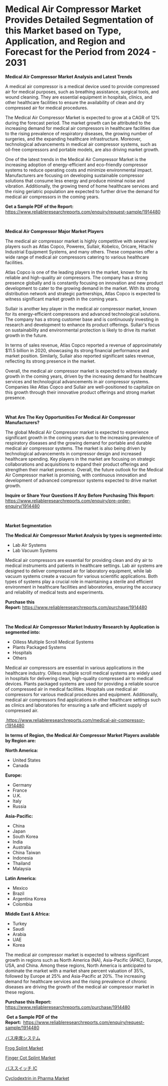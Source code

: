 <p><h1>Medical Air Compressor Market Provides Detailed Segmentation of this Market based on Type, Application, and Region and Forecast for the Period from 2024 - 2031</h1></p><p><strong>Medical Air Compressor Market Analysis and Latest Trends</strong></p>
<p><p>A medical air compressor is a medical device used to provide compressed air for medical purposes, such as breathing assistance, surgical tools, and wound cleaning. They are essential equipment in hospitals, clinics, and other healthcare facilities to ensure the availability of clean and dry compressed air for medical procedures.</p><p>The Medical Air Compressor Market is expected to grow at a CAGR of 12% during the forecast period. The market growth can be attributed to the increasing demand for medical air compressors in healthcare facilities due to the rising prevalence of respiratory diseases, the growing number of surgeries, and the expanding healthcare infrastructure. Moreover, technological advancements in medical air compressor systems, such as oil-free compressors and portable models, are also driving market growth.</p><p>One of the latest trends in the Medical Air Compressor Market is the increasing adoption of energy-efficient and eco-friendly compressor systems to reduce operating costs and minimize environmental impact. Manufacturers are focusing on developing sustainable compressor solutions that consume less energy and produce minimal noise and vibration. Additionally, the growing trend of home healthcare services and the rising geriatric population are expected to further drive the demand for medical air compressors in the coming years.</p></p>
<p><strong>Get a Sample PDF of the Report:&nbsp;</strong> <a href="https://www.reliableresearchreports.com/enquiry/request-sample/1914480">https://www.reliableresearchreports.com/enquiry/request-sample/1914480</a></p>
<p>&nbsp;</p>
<p><strong>Medical Air Compressor Major Market Players</strong></p>
<p><p>The medical air compressor market is highly competitive with several key players such as Atlas Copco, Powerex, Sullair, Kobelco, Oricare, Hitachi Industrial Equipment Systems, and many others. These companies offer a wide range of medical air compressors catering to various healthcare facilities.</p><p>Atlas Copco is one of the leading players in the market, known for its reliable and high-quality air compressors. The company has a strong presence globally and is constantly focusing on innovation and new product development to cater to the growing demand in the market. With its strong distribution network and strategic partnerships, Atlas Copco is expected to witness significant market growth in the coming years.</p><p>Sullair is another key player in the medical air compressor market, known for its energy-efficient compressors and advanced technological solutions. The company has a strong customer base and is continuously investing in research and development to enhance its product offerings. Sullair's focus on sustainability and environmental protection is likely to drive its market growth in the future.</p><p>In terms of sales revenue, Atlas Copco reported a revenue of approximately $11.5 billion in 2020, showcasing its strong financial performance and market position. Similarly, Sullair also reported significant sales revenue, reflecting its strong presence in the market.</p><p>Overall, the medical air compressor market is expected to witness steady growth in the coming years, driven by the increasing demand for healthcare services and technological advancements in air compressor systems. Companies like Atlas Copco and Sullair are well-positioned to capitalize on this growth through their innovative product offerings and strong market presence.</p></p>
<p>&nbsp;</p>
<p><strong>What Are The Key Opportunities For Medical Air Compressor Manufacturers?</strong></p>
<p><p>The global Medical Air Compressor market is expected to experience significant growth in the coming years due to the increasing prevalence of respiratory diseases and the growing demand for portable and durable medical air compressor systems. The market is also being driven by technological advancements in compressor design and increased healthcare spending. Key players in the market are focusing on strategic collaborations and acquisitions to expand their product offerings and strengthen their market presence. Overall, the future outlook for the Medical Air Compressor market is promising, with continuous innovation and development of advanced compressor systems expected to drive market growth.</p></p>
<p><strong>Inquire or Share Your Questions If Any Before Purchasing This Report:</strong> <a href="https://www.reliableresearchreports.com/enquiry/pre-order-enquiry/1914480">https://www.reliableresearchreports.com/enquiry/pre-order-enquiry/1914480</a></p>
<p>&nbsp;</p>
<p><strong>Market Segmentation</strong></p>
<p><strong>The Medical Air Compressor Market Analysis by types is segmented into:</strong></p>
<p><ul><li>Lab Air Systems</li><li>Lab Vacuum Systems</li></ul></p>
<p><p>Medical air compressors are essential for providing clean and dry air to medical instruments and patients in healthcare settings. Lab air systems are designed to deliver compressed air for laboratory equipment, while lab vacuum systems create a vacuum for various scientific applications. Both types of systems play a crucial role in maintaining a sterile and efficient environment in healthcare facilities and laboratories, ensuring the accuracy and reliability of medical tests and experiments.</p></p>
<p><strong>Purchase this Report:&nbsp;</strong><a href="https://www.reliableresearchreports.com/purchase/1914480">https://www.reliableresearchreports.com/purchase/1914480</a></p>
<p>&nbsp;</p>
<p><strong>The Medical Air Compressor Market Industry Research by Application is segmented into:</strong></p>
<p><ul><li>Oilless Multiple Scroll Medical Systems</li><li>Plants Packaged Systems</li><li>Hospitals</li><li>Others</li></ul></p>
<p><p>Medical air compressors are essential in various applications in the healthcare industry. Oilless multiple scroll medical systems are widely used in hospitals for delivering clean, high-quality compressed air to medical devices. Plants packaged systems are used for providing a reliable source of compressed air in medical facilities. Hospitals use medical air compressors for various medical procedures and equipment. Additionally, medical air compressors find applications in other healthcare settings such as clinics and laboratories for ensuring a safe and efficient supply of compressed air.</p></p>
<p><a href="https://www.reliableresearchreports.com/medical-air-compressor-r1914480">&nbsp;https://www.reliableresearchreports.com/medical-air-compressor-r1914480</a></p>
<p><strong>In terms of Region, the Medical Air Compressor Market Players available by Region are:</strong></p>
<p>
    <p> <strong> North America: </strong>
        <ul>
            <li>United States</li>
            <li>Canada</li>
        </ul>
        </p> 
    <p> <strong> Europe: </strong>
        <ul>
            <li>Germany</li>
            <li>France</li>
            <li>U.K.</li>
            <li>Italy</li>
            <li>Russia</li>
        </ul>
        </p> 
    <p> <strong> Asia-Pacific: </strong>
        <ul>
            <li>China</li>
            <li>Japan</li>
            <li>South Korea</li>
            <li>India</li>
            <li>Australia</li>
            <li>China Taiwan</li>
            <li>Indonesia</li>
            <li>Thailand</li>
            <li>Malaysia</li>
        </ul>
        </p> 
    <p> <strong> Latin America: </strong>
        <ul>
            <li>Mexico</li>
            <li>Brazil</li>
            <li>Argentina Korea</li>
            <li>Colombia</li>
        </ul>
        </p> 
    <p> <strong> Middle East & Africa: </strong>
        <ul>
            <li>Turkey</li>
            <li>Saudi</li>
            <li>Arabia</li>
            <li>UAE</li>
            <li>Korea</li>
        </ul>
    </p>
    </p>
<p><p>The medical air compressor market is expected to witness significant growth in regions such as North America (NA), Asia-Pacific (APAC), Europe, USA, and China. Among these regions, North America is anticipated to dominate the market with a market share percent valuation of 35%, followed by Europe at 25% and Asia-Pacific at 20%. The increasing demand for healthcare services and the rising prevalence of chronic diseases are driving the growth of the medical air compressor market in these regions.</p></p>
<p><strong>Purchase this Report: </strong><a href="https://www.reliableresearchreports.com/purchase/1914480">https://www.reliableresearchreports.com/purchase/1914480</a></p>
<p>&nbsp;<strong>Get a Sample PDF of the Report:&nbsp;&nbsp;</strong><a href="https://www.reliableresearchreports.com/enquiry/request-sample/1914480">https://www.reliableresearchreports.com/enquiry/request-sample/1914480</a></p>
<p><strong></strong></p>
<p><p><a href="https://github.com/alyle7648/Market-Research-Report-List-1/blob/main/679370651038.md">バス座席システム</a></p><p><a href="https://github.com/ruddyyedelwadw/Market-Research-Report-List-2/blob/main/frog-splint-market.md">Frog Splint Market</a></p><p><a href="https://github.com/jaidynmorantestelletmjzya/Market-Research-Report-List-2/blob/main/finger-cot-splint-market.md">Finger Cot Splint Market</a></p><p><a href="https://github.com/leigh4852023/Market-Research-Report-List-1/blob/main/610723251039.md">バススイッチ IC</a></p><p><a href="https://issuu.com/reportprime-2/docs/cyclodextrin-in-pharma-market-size-2030.pptx">Cyclodextrin in Pharma Market</a></p></p>